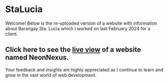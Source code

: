 # StaLucia

Welcome! Below is the re-uploaded version of a website with information about Barangay Sta. Lucia which I worked on last February 2024 for a client.

## Click here to see the [live view](https://jrstendencia.github.io/NeonNexus/) of a website named NeonNexus. 

Your feedback and insights are highly appreciated as I continue to learn and grow in the vast world of web development. 

